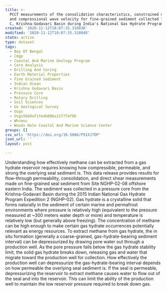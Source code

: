 ```yaml
---
title: >-
  PCCT measurements of the consolidation characteristics, constrained modulus
  and compressional wave velocity for fine-grained sediment collected from Area
  C, Krishna-Godavari Basin during India's National Gas Hydrate Program, NGHP-02
created: '2020-11-12T18:07:35.310038'
modified: '2020-11-12T18:07:35.310048'
state: active
type: dataset
tags:
  - Bay Of Bengal
  - Cmgp
  - Coastal And Marine Geology Program
  - Core Analysis
  - Drilling And Coring
  - Earth Material Properties
  - Fine Grained Sediment
  - Indian Ocean
  - Krishna Godavari Basin
  - Pressure Core
  - Rotary Drilling
  - Soil Sciences
  - Us Geological Survey
  - Usgs
  - Usgs5b69af1fe4b006a11f774f0b
  - Whcmsc
  - Woods Hole Coastal And Marine Science Center
groups: []
csv_url: 'https://doi.org/10.5066/P91XJ7DP'
json_url: ''
layout: post

---
```

Understanding how effectively methane can be extracted from a gas hydrate reservoir requires knowing how compressible, permeable, and strong the overlying seal sediment is. This data release provides results for flow-through permeability, consolidation, and direct shear measurements made on fine-grained seal sediment from Site NGHP-02-08 offshore eastern India. The sediment was collected in a pressure core from the Krishna-Godavari Basin during the 2015 Indian National Gas Hydrate Program Expedition 2 (NGHP-02). Gas hydrate is a crystalline solid that forms naturally in the sediment of certain marine and permafrost environments where pressure is relatively high (equivalent to the pressure measured at ~300 meters water depth or more) and temperature is relatively low (but generally above freezing). The concentration of methane can be high enough to make certain gas hydrate occurrences potentially relevant as energy resources. To extract methane from gas hydrate, the in situ formation (generally a coarse-grained, gas-hydrate-bearing sediment interval) can be depressurized by drawing pore water out through a production well. As the pore pressure falls below the gas hydrate stability limit, the solid gas hydrate breaks down, releasing gas and water that migrate toward the production well for collection. How effectively the production well can depressurize the gas-hydrate-bearing interval depends on how permeable the overlying seal sediment is. If the seal is permeable, depressurizing the reservoir to extract methane causes water to flow out of the seal and into the reservoir. This can limit the ability of the production well to maintain the low reservoir pressure required to break down gas.
